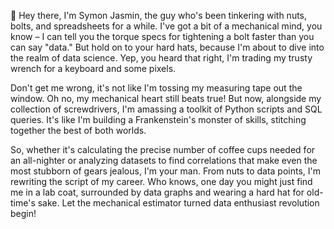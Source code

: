👋 Hey there, I'm Symon Jasmin, the guy who's been tinkering with nuts, bolts, and spreadsheets for a while. I've got a bit of a mechanical mind, you know – I can tell you the torque specs for tightening a bolt faster than you can say "data." But hold on to your hard hats, because I'm about to dive into the realm of data science. Yep, you heard that right, I'm trading my trusty wrench for a keyboard and some pixels.
  

 Don't get me wrong, it's not like I'm tossing my measuring tape out the window. Oh no, my mechanical heart still beats true! But now, alongside my collection of screwdrivers, I'm amassing a toolkit of Python scripts and SQL queries. It's like I'm building a Frankenstein's monster of skills, stitching together the best of both worlds.

  So, whether it's calculating the precise number of coffee cups needed for an all-nighter or analyzing datasets to find correlations that make even the most stubborn of gears jealous, I'm your man. From nuts to data points, I'm rewriting the script of my career. Who knows, one day you might just find me in a lab coat, surrounded by data graphs and wearing a hard hat for old-time's sake. Let the mechanical estimator turned data enthusiast revolution begin!


<!---
dSymon87/dSymon87 is a ✨ special ✨ repository because its `README.md` (this file) appears on your GitHub profile.
You can click the Preview link to take a look at your changes.
--->
